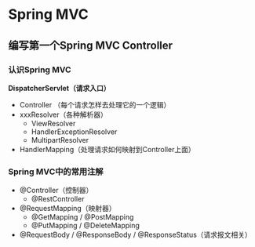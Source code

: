 # Spring MVC

## 编写第一个Spring MVC Controller

### 认识Spring MVC

**DispatcherServlet（请求入口）**

- Controller （每个请求怎样去处理它的一个逻辑）
- xxxResolver（各种解析器）
  - ViewResolver
  - HandlerExceptionResolver
  - MultipartResolver
- HandlerMapping（处理请求如何映射到Controller上面）

### Spring MVC中的常用注解

- @Controller（控制器）
  - @RestController
- @RequestMapping（映射器）
  - @GetMapping / @PostMapping
  - @PutMapping / @DeleteMapping
- @RequestBody / @ResponseBody / @ResponseStatus（请求报文相关）